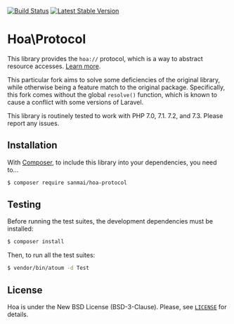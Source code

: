 [![Build Status](https://travis-ci.com/sanmai/Protocol.svg?branch=master)](https://travis-ci.com/sanmai/Protocol)
[![Latest Stable Version](https://poser.pugx.org/sanmai/hoa-protocol/v/stable)](https://packagist.org/packages/sanmai/hoa-protocol)

# Hoa\Protocol

This library provides the `hoa://` protocol, which is a way to abstract resource accesses. [Learn more](https://central.hoa-project.net/Documentation/Library/Protocol).

This particular fork aims to solve some deficiencies of the original library, while otherwise being a feature match to the original package. Specifically, this fork comes without the global `resolve()` function, which is known to cause a conflict with some versions of Laravel.

This library is routinely tested to work with PHP 7.0, 7.1. 7.2, and 7.3. Please report any issues.

## Installation

With [Composer](https://getcomposer.org/), to include this library into
your dependencies, you need to...

```sh
$ composer require sanmai/hoa-protocol
```

## Testing

Before running the test suites, the development dependencies must be installed:

```sh
$ composer install
```

Then, to run all the test suites:

```sh
$ vendor/bin/atoum -d Test
```

## License

Hoa is under the New BSD License (BSD-3-Clause). Please, see
[`LICENSE`](https://hoa-project.net/LICENSE) for details.
